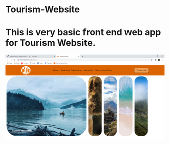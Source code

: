 # Tourism-Website

<h1>This is very basic front end web app for Tourism Website.</h1>

<img src="images/Tourism Website - Google Chrome 08-01-2021 15_02_00.png">
